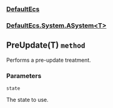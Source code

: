 ### [DefaultEcs](./DefaultEcs.md 'DefaultEcs')
### [DefaultEcs.System.ASystem&lt;T&gt;](./DefaultEcs-System-ASystem-T-.md 'DefaultEcs.System.ASystem&lt;T&gt;')
## PreUpdate(T) `method`
Performs a pre-update treatment.
### Parameters

<a name='DefaultEcs-System-ASystem-T--PreUpdate(T)-state'></a>
`state`

The state to use.
